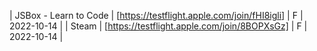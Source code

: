 | JSBox - Learn to Code | [https://testflight.apple.com/join/fHI8igli] | F | 2022-10-14 |
| Steam | [https://testflight.apple.com/join/8BOPXsGz] | F | 2022-10-14 |
